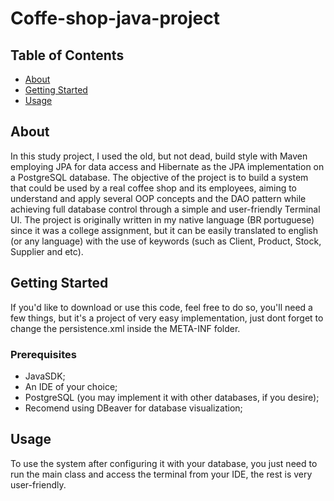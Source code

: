 # Coffe-shop-java-project

## Table of Contents
+ [About](#about)
+ [Getting Started](#getting_started)
+ [Usage](#usage)

## About <a name = "about"></a>
In this study project, I used the old, but not dead, build style with Maven employing JPA for data access and Hibernate as the JPA implementation on a PostgreSQL database. The objective of the project is to build a system that could be used by a real coffee shop and its employees, aiming to understand and apply several OOP concepts and the DAO pattern while achieving full database control through a simple and user-friendly Terminal UI. The project is originally written in my native language (BR portuguese) since it was a college assignment, but it can be easily translated to english (or any language) with the use of keywords (such as Client, Product, Stock, Supplier and etc).

## Getting Started <a name = "getting_started"></a>
If you'd like to download or use this code, feel free to do so, you'll need a few things, but it's a project of very easy implementation, just dont forget to change the persistence.xml inside the META-INF folder.
### Prerequisites
- JavaSDK;
- An IDE of your choice;
- PostgreSQL (you may implement it with other databases, if you desire);
- Recomend using DBeaver for database visualization;

## Usage <a name = "usage"></a>
To use the system after configuring it with your database, you just need to run the main class and access the terminal from your IDE, the rest is very user-friendly.

